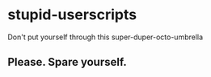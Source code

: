 # stupid-userscripts
Don't put yourself through this super-duper-octo-umbrella


## Please. Spare yourself.
